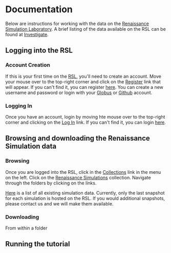 # Documentation

Below are instructions for working with the data on the [Renaissance Simulation Laboratory](https://girder.rensimlab.xyz/). A brief listing of the data available on the RSL can be found at [Investigate](investigate.html).
## Logging into the RSL

### Account Creation
If this is your first time on the [RSL](https://girder.rensimlab.xyz/), you'll need to create an account. Move your mouse over to the top-right corner and click on the [Register](https://girder.rensimlab.xyz/#?dialog=register) link that will appear. If you can't find it, you can register [here](https://girder.rensimlab.xyz/#?dialog=register). You can create a new username and password or login with your [Globus](https://www.globus.org/) or [Github](https://github.com/) account.

### Logging In
Once you have an account, login by moving hte mouse over to the top-right corner and clicking on the [Log In](https://girder.rensimlab.xyz/#?dialog=login) link. If you can't find it, you can login [here](https://girder.rensimlab.xyz/#?dialog=login).

## Browsing and downloading the Renaissance Simulation data

### Browsing
Once you are logged into the RSL, click in the [Collections](https://girder.rensimlab.xyz/#collections) link in the menu on the left. Click on the [Renaissance Simulations](https://girder.rensimlab.xyz/#collection/59b04a0e38eed90001dcc45b) collection. Navigate through the folders by clicking on the links.

[Here](investigate.html) is a list of all existing simulation data. Currently, only the last snapshot for each simulation is hosted on the RSL. If you would additional snapshots, please contact us and we will make them available.

### Downloading

From within a folder

## Running the tutorial
